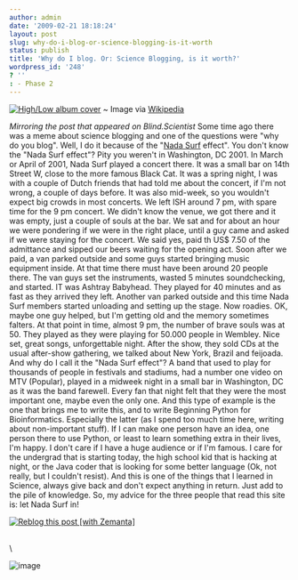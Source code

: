 ```yaml
---
author: admin
date: '2009-02-21 18:18:24'
layout: post
slug: why-do-i-blog-or-science-blogging-is-it-worth
status: publish
title: 'Why do I blog. Or: Science Blogging, is it worth?'
wordpress_id: '248'
? ''
: - Phase 2
---
```


[![High/Low album
cover](http://upload.wikimedia.org/wikipedia/en/thumb/6/61/Nshl.jpg/202px-Nshl.jpg "High/Low album cover")](http://en.wikipedia.org/wiki/Image:Nshl.jpg)
  ~ Image via [Wikipedia](http://en.wikipedia.org/wiki/Image:Nshl.jpg)

*Mirroring the post that appeared on Blind.Scientist* Some time ago
there was a meme about science blogging and one of the questions were
"why do you blog". Well, I do it because of the "[Nada
Surf](http://www.nadasurf.com/ "Nada Surf") effect". You don't know the
"Nada Surf effect"? Pity you weren't in Washington, DC 2001. In March or
April of 2001, Nada Surf played a concert there. It was a small bar on
14th Street W, close to the more famous Black Cat. It was a spring
night, I was with a couple of Dutch friends that had told me about the
concert, if I'm not wrong, a couple of days before. It was also
mid-week, so you wouldn't expect big crowds in most concerts. We left
ISH around 7 pm, with spare time for the 9 pm concert. We didn't know
the venue, we got there and it was empty, just a couple of souls at the
bar. We sat and for about an hour we were pondering if we were in the
right place, until a guy came and asked if we were staying for the
concert. We said yes, paid th US$ 7.50 of the admittance and sipped our
beers waiting for the opening act. Soon after we paid, a van parked
outside and some guys started bringing music equipment inside. At that
time there must have been around 20 people there. The van guys set the
instruments, wasted 5 minutes soundchecking, and started. IT was Ashtray
Babyhead. They played for 40 minutes and as fast as they arrived they
left. Another van parked outside and this time Nada Surf members started
unloading and setting up the stage. Now roadies. OK, maybe one guy
helped, but I'm getting old and the memory sometimes falters. At that
point in time, almost 9 pm, the number of brave souls was at 50. They
played as they were playing for 50.000 people in Wembley. Nice set,
great songs, unforgettable night. After the show, they sold CDs at the
usual after-show gathering, we talked about New York, Brazil and
feijoada. And why do I call it the "Nada Surf effect"? A band that used
to play for thousands of people in festivals and stadiums, had a number
one video on MTV (Popular), played in a midweek night in a small bar in
Washington, DC as it was the band farewell. Every fan that night felt
that they were the most important one, maybe even the only one. And this
type of example is the one that brings me to write this, and to write
Beginning Python for Bioinformatics. Especially the latter (as I spend
too much time here, writing about non-important stuff). If I can make
one person have an idea, one person there to use Python, or least to
learn something extra in their lives, I'm happy. I don't care if I have
a huge audience or if I'm famous. I care for the undergrad that is
starting today, the high school kid that is hacking at night, or the
Java coder that is looking for some better language (Ok, not really, but
I couldn't resist). And this is one of the things that I learned in
Science, always give back and don't expect anything in return. Just add
to the pile of knowledge. So, my advice for the three people that read
this site is: let Nada Surf in!

[![Reblog this post [with
Zemanta]](http://img.zemanta.com/reblog_e.png?x-id=2db17c83-bb95-4371-911a-0b58b781409b)](http://reblog.zemanta.com/zemified/2db17c83-bb95-4371-911a-0b58b781409b/ "Zemified by Zemanta")

\
\

![image](http://img.zemanta.com/pixy.gif?x-id=90407633-45c2-41dc-912f-4b3d57e7eb2b)
